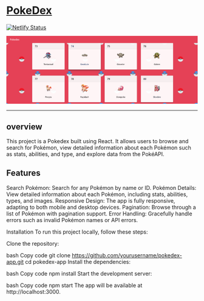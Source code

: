 # [PokeDex](https://poke-dex-pokemon.netlify.app/)
[![Netlify Status](https://api.netlify.com/api/v1/badges/11dc6821-879e-4551-8ad9-3531b0c5f521/deploy-status)](https://app.netlify.com/sites/poke-dex-pokemon/deploys)

<img src="./src/READMEimg.png">

---
## overview
This project is a Pokedex built using React. It allows users to browse and search for Pokémon, view detailed information about each Pokémon such as stats, abilities, and type, and explore data from the PokéAPI.

## Features
Search Pokémon: Search for any Pokémon by name or ID.
Pokémon Details: View detailed information about each Pokémon, including stats, abilities, types, and images.
Responsive Design: The app is fully responsive, adapting to both mobile and desktop devices.
Pagination: Browse through a list of Pokémon with pagination support.
Error Handling: Gracefully handle errors such as invalid Pokémon names or API errors.

Installation
To run this project locally, follow these steps:

Clone the repository:

bash
Copy code
git clone https://github.com/yourusername/pokedex-app.git
cd pokedex-app
Install the dependencies:

bash
Copy code
npm install
Start the development server:

bash
Copy code
npm start
The app will be available at http://localhost:3000.




